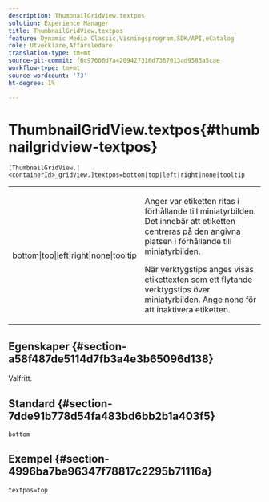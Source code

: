 ```yaml
---
description: ThumbnailGridView.textpos
solution: Experience Manager
title: ThumbnailGridView.textpos
feature: Dynamic Media Classic,Visningsprogram,SDK/API,eCatalog
role: Utvecklare,Affärsledare
translation-type: tm+mt
source-git-commit: f6c97606d7a4209427316d7367013ad9585a5cae
workflow-type: tm+mt
source-wordcount: '73'
ht-degree: 1%

---
```



# ThumbnailGridView.textpos{#thumbnailgridview-textpos}

`[ThumbnailGridView.|<containerId>_gridView.]textpos=bottom|top|left|right|none|tooltip`

<table id="table_1BEBE260769B4A0C9E9F5016D2FA68A0"> 
 <tbody> 
  <tr> 
   <td> <p> <span class="codeph"> bottom|top|left|right|none|tooltip</span> </p> </td> 
   <td> <p> Anger var etiketten ritas i förhållande till miniatyrbilden. Det innebär att etiketten centreras på den angivna platsen i förhållande till miniatyrbilden. </p> <p>När <span class="codeph"> verktygstips</span> anges visas etikettexten som ett flytande verktygstips över miniatyrbilden. Ange <span class="codeph"> none</span> för att inaktivera etiketten. </p> </td> 
  </tr> 
 </tbody> 
</table>

## Egenskaper {#section-a58f487de5114d7fb3a4e3b65096d138}

Valfritt.

## Standard {#section-7dde91b778d54fa483bd6bb2b1a403f5}

`bottom`

## Exempel {#section-4996ba7ba96347f78817c2295b71116a}

`textpos=top`
